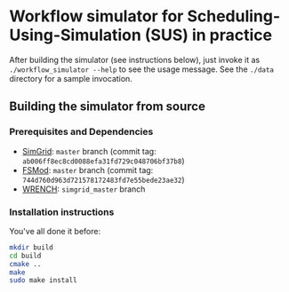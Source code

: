 # Workflow simulator for Scheduling-Using-Simulation (SUS) in practice

After building the simulator (see instructions below), just invoke it
as `./workflow_simulator --help` to see the usage message. See the `./data`
directory for a sample invocation.

## Building the simulator from source

### Prerequisites and Dependencies

- [SimGrid](https://framagit.org/simgrid/simgrid): `master` branch (commit tag: `ab006ff8ec8cd0088efa31fd729c048706bf37b8`)
- [FSMod](https://github.com/simgrid/file-system-module): `master` branch (commit tag: `744d760d963d721578172483fd7e55bede23ae32`)
- [WRENCH](https://github.com/wrench-project/wrench): `simgrid_master` branch


### Installation instructions

You've all done it before:

```bash
mkdir build
cd build
cmake ..
make
sudo make install
```




